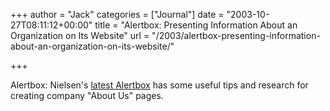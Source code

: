 +++
author = "Jack"
categories = ["Journal"]
date = "2003-10-27T08:11:12+00:00"
title = "Alertbox: Presenting Information About an Organization on Its Website"
url = "/2003/alertbox-presenting-information-about-an-organization-on-its-website/"

+++

Alertbox: Nielsen's [latest Alertbox][1] has some useful tips and research for creating company "About Us" pages.

 [1]: http://www.useit.com/alertbox/20031027.html ""